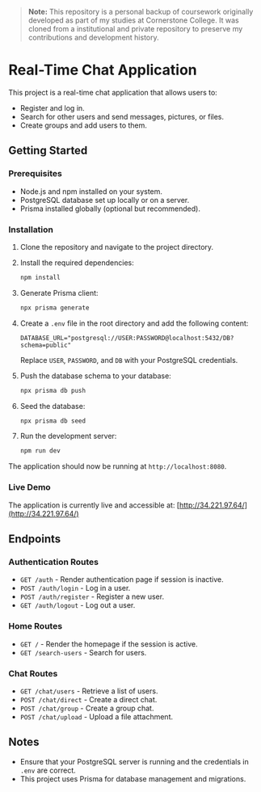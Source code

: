 > **Note:** This repository is a personal backup of coursework originally developed as part of my studies at Cornerstone College. It was cloned from a institutional and private repository to preserve my contributions and development history.

# Real-Time Chat Application

This project is a real-time chat application that allows users to:

- Register and log in.
- Search for other users and send messages, pictures, or files.
- Create groups and add users to them.

## Getting Started

### Prerequisites

- Node.js and npm installed on your system.
- PostgreSQL database set up locally or on a server.
- Prisma installed globally (optional but recommended).

### Installation

1. Clone the repository and navigate to the project directory.

2. Install the required dependencies:
   ```bash
   npm install
   ```

3. Generate Prisma client:
   ```bash
   npx prisma generate
   ```

4. Create a `.env` file in the root directory and add the following content:
   ```env
   DATABASE_URL="postgresql://USER:PASSWORD@localhost:5432/DB?schema=public"
   ```
   Replace `USER`, `PASSWORD`, and `DB` with your PostgreSQL credentials.

5. Push the database schema to your database:
   ```bash
   npx prisma db push
   ```

6. Seed the database:
   ```bash
   npx prisma db seed
   ```

7. Run the development server:
   ```bash
   npm run dev
   ```

The application should now be running at `http://localhost:8080`.

### Live Demo

The application is currently live and accessible at: [http://34.221.97.64/](http://34.221.97.64/)

## Endpoints

### Authentication Routes
- `GET /auth` - Render authentication page if session is inactive.
- `POST /auth/login` - Log in a user.
- `POST /auth/register` - Register a new user.
- `GET /auth/logout` - Log out a user.

### Home Routes
- `GET /` - Render the homepage if the session is active.
- `GET /search-users` - Search for users.

### Chat Routes
- `GET /chat/users` - Retrieve a list of users.
- `POST /chat/direct` - Create a direct chat.
- `POST /chat/group` - Create a group chat.
- `POST /chat/upload` - Upload a file attachment.

## Notes

- Ensure that your PostgreSQL server is running and the credentials in `.env` are correct.
- This project uses Prisma for database management and migrations.

